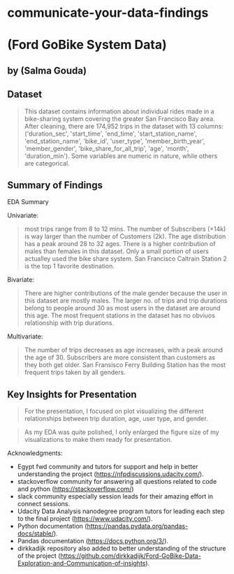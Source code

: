# communicate-your-data-findings
# (Ford GoBike System Data)
## by (Salma Gouda)


## Dataset

> This dataset contains information about individual rides made in a bike-sharing system covering the greater San Francisco Bay area.
> After cleaning, there are 174,952 trips in the dataset with 13 columns:
 ('duration_sec', 'start_time', 'end_time', 'start_station_name', 'end_station_name', 'bike_id',
 'user_type', 'member_birth_year', 'member_gender', 'bike_share_for_all_trip', 'age', 'month',
 'duration_min'). 
> Some variables are numeric in nature, while others are categorical.


## Summary of Findings

EDA Summary

Univariate:
> most trips range from 8 to 12 mins.
> The number of  Subscribers (+14k) is way larger than the number of Customers (2k).
> The age distribution has a peak around 28 to 32 ages.
> There is a higher contribution of males than females in this dataset.
> Only a small portion of users actualley used the bike share system.
> San Francisco Caltrain Station 2 is the top 1 favorite destination.

Bivariate:
> There are higher contributions of the male gender because the user in this dataset are mostly males.
> The larger no. of trips and trip durations belong to people around 30 as most users in the dataset are around this age.
> The most frequent stations in the dataset has no obviuos relationship with trip durations.

Multivariate:
> The number of trips decreases as age increases, with a peak around the age of 30.
> Subscribers are more consistent than customers as they both get older.
> San Fransisco Ferry Building Station has the most frequent trips taken by all genders.

## Key Insights for Presentation

> For the presentation, I focused on plot visualizing the different relationships between trip duration, age, user type, and gender.

> As my EDA was quite polished, I only enlarged the figure size of my visualizations to make them ready for presentation.


Acknowledgments:
- Egypt fwd community and tutors for support and help in better understanding the project (https://nfpdiscussions.udacity.com/).
- stackoverflow community for answering all questions related to code and python (https://stackoverflow.com/)
- slack community especially session leads for their amazing effort in connect sessions.
- Udacity Data Analysis nanodegree program tutors for leading each step to the final project (https://www.udacity.com/).
- Python documentation (https://pandas.pydata.org/pandas-docs/stable/).
- Pandas documentation (https://docs.python.org/3/).
- dirkkadijk repository also added to better understanding of the structure of the project (https://github.com/dirkkadijk/Ford-GoBike-Data-Exploration-and-Communication-of-insights).
